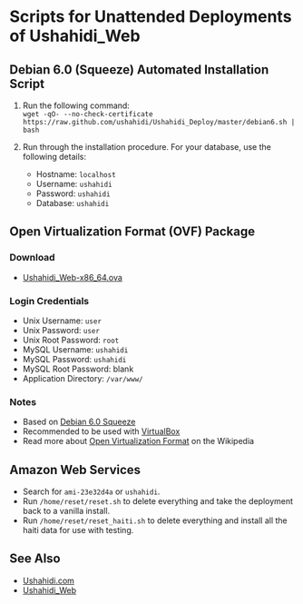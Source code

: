 # Scripts for Unattended Deployments of Ushahidi_Web

## Debian 6.0 (Squeeze) Automated Installation Script

1. Run the following command:  
`wget -qO- --no-check-certificate https://raw.github.com/ushahidi/Ushahidi_Deploy/master/debian6.sh | bash`

2. Run through the installation procedure. For your database, use the following details:
    * Hostname: `localhost`
    * Username: `ushahidi`
    * Password: `ushahidi`
    * Database: `ushahidi`

## Open Virtualization Format (OVF) Package

### Download

* [Ushahidi_Web-x86_64.ova](http://sourceforge.net/projects/ushahidi/files/Ushahidi_Web-x86_64.ova/download)

### Login Credentials

* Unix Username: `user`
* Unix Password: `user`
* Unix Root Password: `root`
* MySQL Username: `ushahidi`
* MySQL Password: `ushahidi`
* MySQL Root Password: blank
* Application Directory: `/var/www/`

### Notes

* Based on [Debian 6.0 Squeeze](http://www.debian.org/)
* Recommended to be used with [VirtualBox](https://www.virtualbox.org/)
* Read more about [Open Virtualization Format](http://en.wikipedia.org/wiki/Open_Virtualization_Format) on the Wikipedia

## Amazon Web Services

* Search for `ami-23e32d4a` or `ushahidi`.
* Run `/home/reset/reset.sh` to delete everything and take the deployment back to a vanilla install.
* Run `/home/reset/reset_haiti.sh` to delete everything and install all the haiti data for use with testing.

## See Also

* [Ushahidi.com](http://www.ushahidi.com/)
* [Ushahidi_Web](https://github.com/ushahidi/Ushahidi_Web)